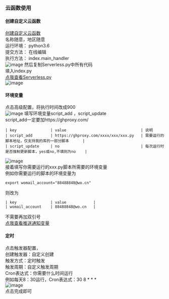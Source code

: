 ### 云函数使用
#### 创建自定义云函数
[创建自定义云函数](https://console.cloud.tencent.com/scf/list-create?rid=1&ns=default&functionName=helloworld-1621082690&createType=empty)              
名称随意，地区随意       
运行环境： python3.6       
提交方法： 在线编辑        
执行方法： index.main_handler        
![image](https://user-images.githubusercontent.com/79479594/137999218-9978d63e-2d98-4dd7-8aaa-8636837fc0a4.png)
然后复制Serverless.py中所有代码            
填入index.py        
[点我查看Serverless.py](https://github.com/wuye999/myScripts/blob/main/Serverless.py)           
![image](https://user-images.githubusercontent.com/79479594/137999805-84d2c251-3e80-46be-92e1-97870b027e88.png)
#### 环境变量
点击高级配置，将执行时间改成900         
![image](https://user-images.githubusercontent.com/79479594/138000046-57536607-7dd8-4303-aa14-46ec9954d7b1.png)
填写环境变量script_add ，script_update                   
script_add一定要加https://ghproxy.com/                     
```
| key               | value                                 | 说明              
| script_add        | https://ghproxy.com/xxxx/xxx/xxx.py   | 需要运行的脚本地址，仅支持我的库的一部分脚本      |           
| script_update     | no                                    | 每次运行时是否强制更新脚本，yes或no,不填则为no    |          
```
![image](https://user-images.githubusercontent.com/79479594/138000369-5280b3b7-6a3d-4459-9c0b-8ec0a24581d6.png)         
接着填写你需要运行的xxx.py脚本所需要的环境变量          
例如你需要运行的脚本的环境变量为          
```
export womail_account="88488848@wo.cn"          
```
则改为         
```
| key               | value            |        
| womail_account    | 88488848@wo.cn   |        
```
不需要再加双引号        
[点我查看推送通知变量](https://github.com/wuye999/myScripts/blob/main/send.md)            
#### 定时     
点击触发器配置，        
创建触发器：自定义创建       
触发方式：定时触发       
触发周期：自定义触发周期          
Cron表达式：你需要什么时间运行         
例如每天8：30运行，Cron表达式：30 8 * * *           
![image](https://user-images.githubusercontent.com/79479594/138001054-03099538-177c-472a-bb38-f5cd2e510e6d.png)           
点击完成即可          












